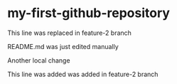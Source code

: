 # my-first-github-repository
This line was replaced in feature-2 branch

README.md was just edited manually

Another local change

This line was added was added in feature-2 branch